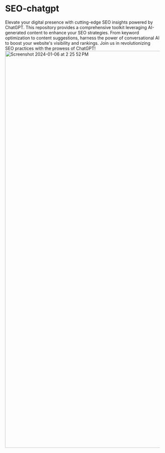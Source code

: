 # SEO-chatgpt

Elevate your digital presence with cutting-edge SEO insights powered by ChatGPT. This repository provides a comprehensive toolkit leveraging AI-generated content to enhance your SEO strategies. From keyword optimization to content suggestions, harness the power of conversational AI to boost your website's visibility and rankings. Join us in revolutionizing SEO practices with the prowess of ChatGPT!
<img width="1291" alt="Screenshot 2024-01-06 at 2 25 52 PM" src="https://github.com/andysingal/SEO-chatgpt/assets/20493493/2dbbb6da-95cc-4499-8067-d33883c3083a">
